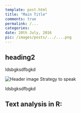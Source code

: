 ```yaml
---
template: post.html
title: "Main Title"
comments: true
permalink: /...
categories:
date: 20th July, 2016
pic: /images/posts/.../....png
---
```


heading2
------


ldsbgksdfbgkd


![Header image Strategy to speak](/images/posts/strategy-to-speak/hc.png)

ldsbgksdfbgkd

Text analysis in R:
------


<!-- <link rel="stylesheet" type="text/css" href="/javascripts/posts/test/style.css">
<script src="/javascripts/libs/d3.4.11.js" type="text/javascript"></script>
<script src="/javascripts/libs/lodash.js" type="text/javascript"></script>
<script src="/javascripts/libs/d3-jetpack-v1.js" type="text/javascript"></script>
<script src="/javascripts/libs/d3-starterkit-v0.js" type="text/javascript"></script>
<script src="/javascripts/posts/test/graphtest.js"></script> -->

<link href="/bootstrap.min.css" rel="stylesheet">
<link href="/clean-blog.css" rel="stylesheet">
<link href="font-awesome.min.css" rel="stylesheet" type="text/css">
<link href='http://fonts.googleapis.com/css?family=Lora:400,700,400italic,700italic' rel='stylesheet' type='text/css'>
<link href='http://fonts.googleapis.com/css?family=Open+Sans:300italic,400italic,600italic,700italic,800italic,400,300,600,700,800' rel='stylesheet' type='text/css'>
<script src="/jquery.min.js"></script>
<script src="/bootstrap.min.js"></script>
<script src="/jqBootstrapValidation.js"></script>
<script src="/contact_me.js"></script>
<script src="/clean-blog.min.js"></script>
